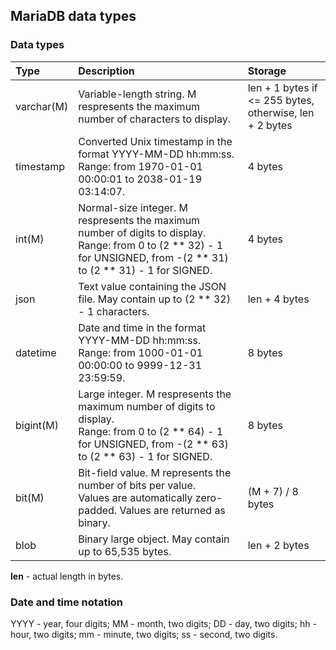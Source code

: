 ## MariaDB data types

### Data types

| Type | Description | Storage |
| :--- | :---------- | :------ |
| varchar(M) | Variable-length string. M respresents the maximum number of characters to display. | len + 1 bytes if <= 255 bytes,<br>otherwise, len + 2 bytes| 
| timestamp | Converted Unix timestamp in the format YYYY-MM-DD hh:mm:ss.<br/>Range: from 1970-01-01 00:00:01 to 2038-01-19 03:14:07. | 4 bytes |
| int(M) | Normal-size integer. M respresents the maximum number of digits to display.<br/>Range: from 0 to (2 \*\* 32) - 1 for UNSIGNED, from -(2 \*\* 31) to (2 \*\* 31) - 1 for SIGNED. | 4 bytes |
| json | Text value containing the JSON file. May contain up to (2 \*\* 32) - 1 characters. | len + 4 bytes |
| datetime | Date and time in the format YYYY-MM-DD hh:mm:ss.<br/>Range: from 1000-01-01 00:00:00 to 9999-12-31 23:59:59. | 8 bytes |
| bigint(M) | Large integer. M respresents the maximum number of digits to display.<br/>Range: from 0 to (2 \*\* 64) - 1 for UNSIGNED, from -(2 \*\* 63) to (2 \*\* 63) - 1 for SIGNED. | 8 bytes |
| bit(M) | Bit-field value. M represents the number of bits per value.<br/>Values are automatically zero-padded. Values are returned as binary. | (M + 7) / 8 bytes |
| blob | Binary large object. May contain up to 65,535 bytes. | len + 2 bytes |

**len** - actual length in bytes.

### Date and time notation

YYYY - year, four digits;
MM - month, two digits;
DD - day, two digits;
hh - hour, two digits;
mm - minute, two digits;
ss - second, two digits.

